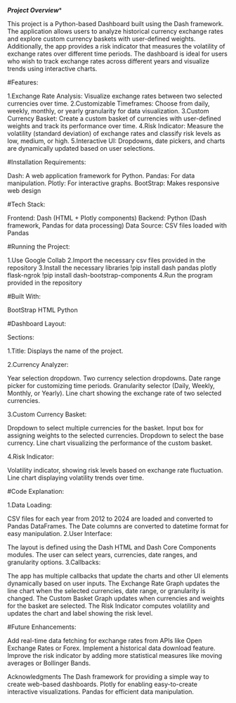 ***Project Overview****

This project is a Python-based Dashboard built using the Dash framework. The application allows users to analyze historical currency exchange rates and explore custom currency baskets with user-defined weights. Additionally, the app provides a risk indicator that measures the volatility of exchange rates over different time periods. The dashboard is ideal for users who wish to track exchange rates across different years and visualize trends using interactive charts.

#Features:

1.Exchange Rate Analysis: Visualize exchange rates between two selected currencies over time.
2.Customizable Timeframes: Choose from daily, weekly, monthly, or yearly granularity for data visualization.
3.Custom Currency Basket: Create a custom basket of currencies with user-defined weights and track its performance over time.
4.Risk Indicator: Measure the volatility (standard deviation) of exchange rates and classify risk levels as low, medium, or high.
5.Interactive UI: Dropdowns, date pickers, and charts are dynamically updated based on user selections.

#Installation Requirements:

Dash: A web application framework for Python.
Pandas: For data manipulation.
Plotly: For interactive graphs.
BootStrap: Makes responsive web design

#Tech Stack:

Frontend: Dash (HTML + Plotly components)
Backend: Python (Dash framework, Pandas for data processing)
Data Source: CSV files loaded with Pandas

#Running the Project:

1.Use Google Collab 
2.Import the necessary csv files provided in the repository
3.Install the necessary libraries
   !pip install dash pandas plotly flask-ngrok
   !pip install dash-bootstrap-components
4.Run the program provided in the repository 

#Built With:

BootStrap
HTML
Python

#Dashboard Layout:

Sections:

1.Title: Displays the name of the project.

2.Currency Analyzer:

Year selection dropdown.
Two currency selection dropdowns.
Date range picker for customizing time periods.
Granularity selector (Daily, Weekly, Monthly, or Yearly).
Line chart showing the exchange rate of two selected currencies.

3.Custom Currency Basket:

Dropdown to select multiple currencies for the basket.
Input box for assigning weights to the selected currencies.
Dropdown to select the base currency.
Line chart visualizing the performance of the custom basket.

4.Risk Indicator:

Volatility indicator, showing risk levels based on exchange rate fluctuation.
Line chart displaying volatility trends over time.

#Code Explanation:

1.Data Loading:

CSV files for each year from 2012 to 2024 are loaded and converted to Pandas DataFrames.
The Date columns are converted to datetime format for easy manipulation.
2.User Interface:

The layout is defined using the Dash HTML and Dash Core Components modules.
The user can select years, currencies, date ranges, and granularity options.
3.Callbacks:

The app has multiple callbacks that update the charts and other UI elements dynamically based on user inputs.
The Exchange Rate Graph updates the line chart when the selected currencies, date range, or granularity is changed.
The Custom Basket Graph updates when currencies and weights for the basket are selected.
The Risk Indicator computes volatility and updates the chart and label showing the risk level.

#Future Enhancements:

Add real-time data fetching for exchange rates from APIs like Open Exchange Rates or Forex.
Implement a historical data download feature.
Improve the risk indicator by adding more statistical measures like moving averages or Bollinger Bands.

Acknowledgments
The Dash framework for providing a simple way to create web-based dashboards.
Plotly for enabling easy-to-create interactive visualizations.
Pandas for efficient data manipulation.

